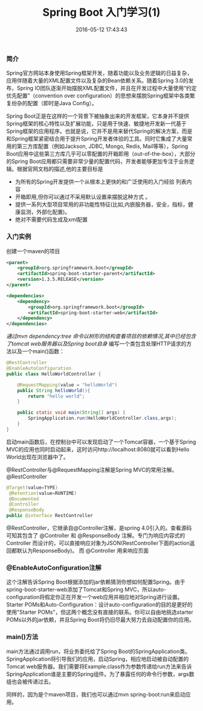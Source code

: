 ﻿---
title:  Spring Boot 入门学习(1)
date: 2016-05-12 17:43:43
tags:
- SpringBoot
categories:
- Spring
toc: true
---
### 简介
Spring官方网站本身使用Spring框架开发，随着功能以及业务逻辑的日益复杂，应用伴随着大量的XML配置文件以及复杂的Bean依赖关系。随着Spring 3.0的发布，Spring IO团队逐渐开始摆脱XML配置文件，并且在开发过程中大量使用“约定优先配置”（convention over configuration）的思想来摆脱Spring框架中各类繁复纷杂的配置（即时是Java Config）。

<!-- more	 -->
Spring Boot正是在这样的一个背景下被抽象出来的开发框架，它本身并不提供Spring框架的核心特性以及扩展功能，只是用于快速、敏捷地开发新一代基于Spring框架的应用程序。也就是说，它并不是用来替代Spring的解决方案，而是和Spring框架紧密结合用于提升Spring开发者体验的工具。同时它集成了大量常用的第三方库配置（例如Jackson, JDBC, Mongo, Redis, Mail等等），Spring Boot应用中这些第三方库几乎可以零配置的开箱即用（out-of-the-box），大部分的Spring Boot应用都只需要非常少量的配置代码，开发者能够更加专注于业务逻辑。根据官网文档的描述,他的主要目标是

 * 为所有的Spring开发提供一个从根本上更快的和广泛使用的入门经验
 列表内容
 * 开箱即用,但你可以通过不采用默认设置来摆脱这种方式 。
 * 提供一系列大型项目常用的非功能性特征(比如,内嵌服务器，安全，指标，健康监测，外部化配置)。
 * 绝对不需要代码生成及xml配置
### 入门实例
创建一个maven的项目
```xml
<parent>
	<groupId>org.springframework.boot</groupId>
	<artifactId>spring-boot-starter-parent</artifactId>
	<version>1.3.5.RELEASE</version>
</parent>

<dependencies>
	<dependency>
		<groupId>org.springframework.boot</groupId>
		<artifactId>spring-boot-starter-web</artifactId>
	</dependency>
</dependencies>
```
*通过mvn dependency:tree 命令以树形的结构查看项目的依赖情况,其中已经包含了tomcat web服务器以及Spring boot自身*
编写一个类包含处理HTTP请求的方法以及一个main()函数：

```java
@RestController
@EnableAutoConfiguration
public class HelloWorldController {

	@RequestMapping(value = "helloWorld")
	public String helloWorld(){
		return "hello world";
	}

	public static void main(String[] args) {
		SpringApplication.run(HelloWorldController.class,args);
	}
}
```
启动main函数后，在控制台中可以发现启动了一个Tomcat容器，一个基于Spring MVC的应用也同时启动起来，这时访问http://localhost:8080就可以看到Hello World出现在浏览器中了。
	
@RestController与@RequestMapping注解是Spring MVC的常用注解。
@RestController

```java
@Target(value=TYPE)  
 @Retention(value=RUNTIME)  
 @Documented  
 @Controller  
 @ResponseBody  
public @interface RestController 
```

@RestController，它继承自@Controller注解，是spring 4.0引入的。查看源码可知其包含了 @Controller 和 @ResponseBody 注解。专门为响应内容式的 Controller 而设计的，可以直接响应对象为JSON(RestController下面的action返回都默认为ResponseBody)。 而 @Controller 用来响应页面

### @EnableAutoConfiguration注解
这个注解告诉Spring Boot根据添加的jar依赖猜测你想如何配置Spring。由于spring-boot-starter-web添加了Tomcat和Spring MVC，所以auto-configuration将假定你正在开发一个web应用并相应地对Spring进行设置。
Starter POMs和Auto-Configuration：设计auto-configuration的目的是更好的使用"Starter POMs"，但这两个概念没有直接的联系。你可以自由地挑选starter POMs以外的jar依赖，并且Spring Boot将仍旧尽最大努力去自动配置你的应用。

### main()方法
main方法通过调用run，将业务委托给了Spring Boot的SpringApplication类。SpringApplication将引导我们的应用，启动Spring，相应地启动被自动配置的Tomcat web服务器。我们需要将Example.class作为参数传递给run方法来告诉SpringApplication谁是主要的Spring组件。为了暴露任何的命令行参数，args数组也会被传递过去。

同样的，因为是个maven项目，我们也可以通过mvn spring-boot:run来启动应用。
